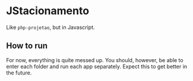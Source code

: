 # JStacionamento

Like `php-projetao`, but in Javascript.

## How to run

For now, everything is quite messed up. You should, however, be able to enter each folder and run each app separately. Expect this to get better in the future.
